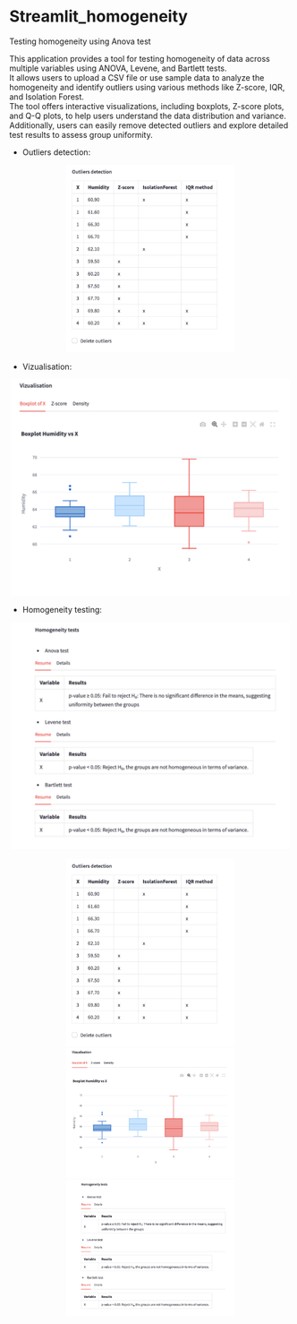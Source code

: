 # Streamlit_homogeneity
Testing homogeneity using Anova test

This application provides a tool for testing homogeneity of data across multiple variables using ANOVA, Levene, and Bartlett tests.\
It allows users to upload a CSV file or use sample data to analyze the homogeneity and identify outliers using various methods like Z-score, IQR, and Isolation Forest.\
The tool offers interactive visualizations, including boxplots, Z-score plots, and Q-Q plots, to help users understand the data distribution and variance. Additionally, users can easily remove detected outliers and explore detailed test results to assess group uniformity.

 - Outliers detection:
<p align="center"><img src="Screenshot 2024-09-03 at 06.52.16.png" width="300"></p>

 - Vizualisation:
<p align="center"><img src="Screenshot 2024-09-03 at 06.52.37.png" width="500"></p>

 - Homogeneity testing:
<p align="center"><img src="Screenshot 2024-09-03 at 06.52.46.png" width="500"></p>

<div style="text-align: center;">
  <img src="Screenshot 2024-09-03 at 06.52.16.png" alt="Outliers" style="width: 300px; display: inline-block; margin: 0 10px;">
  <img src="Screenshot 2024-09-03 at 06.52.37.png" alt="Plots" style="width: 300px; display: inline-block; margin: 0 10px;">
  <img src="Screenshot 2024-09-03 at 06.52.46.png" alt="Homogeneity" style="width: 300px; display: inline-block; margin: 0 10px;">
</div>

